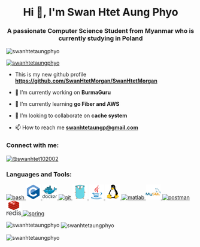 <h1 align="center">Hi 👋, I'm Swan Htet Aung Phyo</h1>
<h3 align="center">A passionate Computer Science Student from Myanmar who is currently studying in Poland</h3>

<p align="left"> <img src="https://komarev.com/ghpvc/?username=swanhtetaungphyo&label=Profile%20views&color=0e75b6&style=flat" alt="swanhtetaungphyo" /> </p>

<p align="left"> <a href="https://github.com/ryo-ma/github-profile-trophy"><img src="https://github-profile-trophy.vercel.app/?username=swanhtetaungphyo" alt="swanhtetaungphyo" /></a> </p>

- This is my new github profile **https://github.com/SwanHtetMorgan/SwanHtetMorgan**
- 🔭 I’m currently working on **BurmaGuru** 

- 🌱 I’m currently learning **go Fiber and AWS**

- 👯 I’m looking to collaborate on **cache system**

- 📫 How to reach me **swanhtetaungp@gmail.com**
  

<h3 align="left">Connect with me:</h3>
<p align="left">
<a href="https://medium.com/@swanhtet102002" target="blank"><img align="center" src="https://raw.githubusercontent.com/rahuldkjain/github-profile-readme-generator/master/src/images/icons/Social/medium.svg" alt="@swanhtet102002" height="30" width="40" /></a>
</p>

<h3 align="left">Languages and Tools:</h3>
<p align="left"> <a href="https://www.gnu.org/software/bash/" target="_blank" rel="noreferrer"> <img src="https://www.vectorlogo.zone/logos/gnu_bash/gnu_bash-icon.svg" alt="bash" width="40" height="40"/> </a> <a href="https://www.cprogramming.com/" target="_blank" rel="noreferrer"> <img src="https://raw.githubusercontent.com/devicons/devicon/master/icons/c/c-original.svg" alt="c" width="40" height="40"/> </a> <a href="https://www.docker.com/" target="_blank" rel="noreferrer"> <img src="https://raw.githubusercontent.com/devicons/devicon/master/icons/docker/docker-original-wordmark.svg" alt="docker" width="40" height="40"/> </a> <a href="https://git-scm.com/" target="_blank" rel="noreferrer"> <img src="https://www.vectorlogo.zone/logos/git-scm/git-scm-icon.svg" alt="git" width="40" height="40"/> </a> <a href="https://golang.org" target="_blank" rel="noreferrer"> <img src="https://raw.githubusercontent.com/devicons/devicon/master/icons/go/go-original.svg" alt="go" width="40" height="40"/> </a> <a href="https://www.java.com" target="_blank" rel="noreferrer"> <img src="https://raw.githubusercontent.com/devicons/devicon/master/icons/java/java-original.svg" alt="java" width="40" height="40"/> </a> <a href="https://www.linux.org/" target="_blank" rel="noreferrer"> <img src="https://raw.githubusercontent.com/devicons/devicon/master/icons/linux/linux-original.svg" alt="linux" width="40" height="40"/> </a> <a href="https://www.mathworks.com/" target="_blank" rel="noreferrer"> <img src="https://upload.wikimedia.org/wikipedia/commons/2/21/Matlab_Logo.png" alt="matlab" width="40" height="40"/> </a> <a href="https://www.mysql.com/" target="_blank" rel="noreferrer"> <img src="https://raw.githubusercontent.com/devicons/devicon/master/icons/mysql/mysql-original-wordmark.svg" alt="mysql" width="40" height="40"/> </a> <a href="https://postman.com" target="_blank" rel="noreferrer"> <img src="https://www.vectorlogo.zone/logos/getpostman/getpostman-icon.svg" alt="postman" width="40" height="40"/> </a> <a href="https://redis.io" target="_blank" rel="noreferrer"> <img src="https://raw.githubusercontent.com/devicons/devicon/master/icons/redis/redis-original-wordmark.svg" alt="redis" width="40" height="40"/> </a> <a href="https://spring.io/" target="_blank" rel="noreferrer"> <img src="https://www.vectorlogo.zone/logos/springio/springio-icon.svg" alt="spring" width="40" height="40"/> </a> </p>

<p><img align="left" src="https://github-readme-stats.vercel.app/api/top-langs?username=swanhtetaungphyo&show_icons=true&locale=en&layout=compact" alt="swanhtetaungphyo" /></p>

<p>&nbsp;<img align="center" src="https://github-readme-stats.vercel.app/api?username=swanhtetaungphyo&show_icons=true&locale=en" alt="swanhtetaungphyo" /></p>

<p><img align="center" src="https://github-readme-streak-stats.herokuapp.com/?user=swanhtetaungphyo&" alt="swanhtetaungphyo" /></p>
